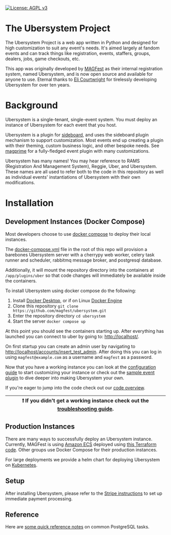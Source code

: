 [![License: AGPL v3](https://img.shields.io/badge/License-AGPL%20v3-blue.svg)](https://www.gnu.org/licenses/agpl-3.0)

# The Ubersystem Project
The Ubersystem Project is a web app written in Python and designed for high
customization to suit any event's needs. It's aimed largely at fandom events
and can track things like registration, events, staffers, groups, dealers,
jobs, game checkouts, etc.

This app was originally developed by [MAGFest](https://magfest.org) as their
internal registration system, named Ubersystem, and is now open source and
available for anyone to use. Eternal thanks to
[Eli Courtwright](https://github.com/EliAndrewC) for tirelessly developing
Ubersystem for over ten years.

# Background
Ubersystem is a single-tenant, single-event system. You must deploy an instance of Ubersystem for each event that you host.

Ubersystem is a plugin for [sideboard](https://github.com/magfest/sideboard), and uses the sideboard plugin mechanism to
support customization. Most events end up creating a plugin with their theming, custom business logic, and other bespoke
needs. See [magprime](https://github.com/magfest/magprime) for a fully-fledged event plugin with many customizations.

Ubersystem has many names! You may hear reference to RAMS (Registration And Management System), Reggie, Uber, and Ubersystem.
These names are all used to refer both to the code in this repository as well as individual events' instantiations of
Ubersystem with their own modifications.

# Installation
## Development Instances (Docker Compose)
Most developers choose to use [docker compose](https://docs.docker.com/compose/) to deploy their local instances.

The [docker-compose.yml](docker-compose.yml) file in the root of this repo will provision a barebones Ubersystem server
with a cherrypy web worker, celery task runner and scheduler, rabbitmq message broker, and postgresql database.

Additionally, it will mount the repository directory into the containers at `/app/plugins/uber` so that code changes will 
immediately be available inside the containers.

To install Ubersystem using docker compose do the following:

1. Install [Docker Desktop](https://docs.docker.com/desktop/), or if on Linux [Docker Engine](https://docs.docker.com/engine/install/)
2. Clone this repository `git clone https://github.com/magfest/ubersystem.git`
3. Enter the repository directory `cd ubersystem`
4. Start the server `docker compose up`

At this point you should see the containers starting up. After everything has launched you can connect to uber by going to:
[http://localhost/](http://localhost/).

On first startup you can create an admin user by navigating to [http://localhost/accounts/insert_test_admin](http://localhost/accounts/insert_test_admin).
After doing this you can log in using `magfest@example.com` as a username and `magfest` as a password.

Now that you have a working instance you can look at the [configuration guide](configuration.md) to start customizing your instance or 
check out the [sample event plugin](https://github.com/magfest/sample-event) to dive deeper into making Ubersystem your own.

If you're eager to jump into the code check out our [code overview](docs/code-overview.md).

| :exclamation: If you didn't get a working instance check out the [troubleshooting guide](troubleshooting.md). |
|---------------------------------------------------------------------------------------------------------------|

## Production Instances
There are many ways to successfully deploy an Ubersystem instance. Currently, MAGFest is using [Amazon ECS](https://aws.amazon.com/ecs/) 
deployed using [this Terraform code](https://github.com/magfest/terraform-aws-magfest). Other groups use Docker Compose for their production
instances.

For large deployments we provide a helm chart for deploying Ubersystem on [Kubernetes](https://kubernetes.io/).

## Setup
After installing Ubersystem, please refer to the [Stripe instructions](docs/stripe.md) to set up immediate payment processing.

## Reference
Here are [some quick reference notes](docs/dbutils.md) on common PostgreSQL tasks.
